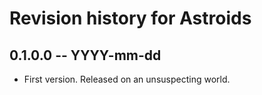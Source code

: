# Revision history for Astroids

## 0.1.0.0 -- YYYY-mm-dd

* First version. Released on an unsuspecting world.
